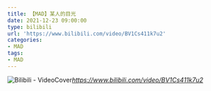 ```yaml
---
title: 【MAD】某人的目光
date: 2021-12-23 09:00:00
type: bilibili
url: 'https://www.bilibili.com/video/BV1Cs411k7u2'
categories:
- MAD
tags:
- MAD
---
```


![Bilibili - VideoCover](https://cdn.jsdelivr.net/gh/Meglody/Meglody.github.io@gh-pages/images/bilibili-cover/bilibili-cover-2.webp)_https://www.bilibili.com/video/BV1Cs411k7u2_

<!-- more -->